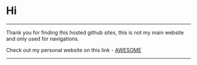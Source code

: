 # Hi

---

Thank you for finding this hosted github sites, this is not my main website and only used for navigations.

Check out my personal website on this link - [AWESOME](https://kalammallah.vercel.app/) 

---
